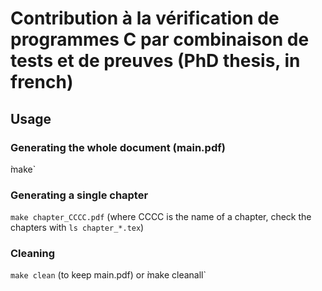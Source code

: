 # Contribution à la vérification de programmes C par combinaison de tests et de preuves (PhD thesis, in french)

## Usage

### Generating the whole document (main.pdf)

̀make`

### Generating a single chapter

`make chapter_CCCC.pdf` (where CCCC is the name of a chapter, check the chapters with `ls chapter_*.tex`)

### Cleaning

`make clean` (to keep main.pdf)
or ̀make cleanall`
